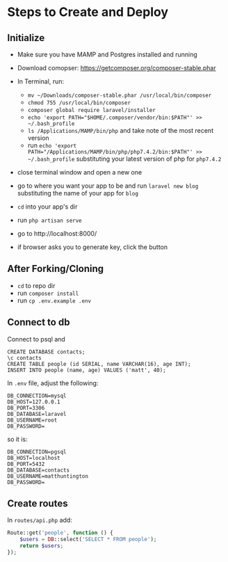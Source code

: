 # Steps to Create and Deploy

## Initialize

- Make sure you have MAMP and Postgres installed and running
- Download comopser: https://getcomposer.org/composer-stable.phar
- In Terminal, run:

  - `mv ~/Downloads/composer-stable.phar /usr/local/bin/composer`
  - `chmod 755 /usr/local/bin/composer`
  - `composer global require laravel/installer`
  - `echo 'export PATH="$HOME/.composer/vendor/bin:$PATH"' >> ~/.bash_profile`
  - `ls /Applications/MAMP/bin/php` and take note of the most recent version
  - run `echo 'export PATH="/Applications/MAMP/bin/php/php7.4.2/bin:$PATH"' >> ~/.bash_profile` substituting your latest version of php for `php7.4.2`

- close terminal window and open a new one
- go to where you want your app to be and run `laravel new blog` substituting the name of your app for `blog`
- `cd` into your app's dir
- run `php artisan serve`
- go to http://localhost:8000/
- if browser asks you to generate key, click the button

## After Forking/Cloning

- `cd` to repo dir
- run `composer install`
- run `cp .env.example .env`

## Connect to db

Connect to psql and

```
CREATE DATABASE contacts;
\c contacts
CREATE TABLE people (id SERIAL, name VARCHAR(16), age INT);
INSERT INTO people (name, age) VALUES ('matt', 40);
```

In `.env` file, adjust the following:

```
DB_CONNECTION=mysql
DB_HOST=127.0.0.1
DB_PORT=3306
DB_DATABASE=laravel
DB_USERNAME=root
DB_PASSWORD=
```

so it is:

```
DB_CONNECTION=pgsql
DB_HOST=localhost
DB_PORT=5432
DB_DATABASE=contacts
DB_USERNAME=matthuntington
DB_PASSWORD=
```

## Create routes

In `routes/api.php` add:

```php
Route::get('people', function () {
    $users = DB::select('SELECT * FROM people');
    return $users;
});
```
